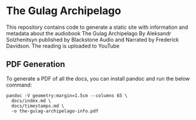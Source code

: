 # The Gulag Archipelago

This repository contains code to generate a static site with information and metadata about the audiobook The Gulag Archipelago By Aleksandr Solzhenitsyn published by Blackstone Audio and Narrated by Frederick Davidson. The reading is uploaded to YouTube 

## PDF Generation

To generate a PDF of all the docs, you can install pandoc and run the below command:

```
pandoc -V geometry:margin=1.5cm --columns 65 \
  docs/index.md \
  docs/timestamps.md \
  -o the-gulag-archipelago-info.pdf
```
